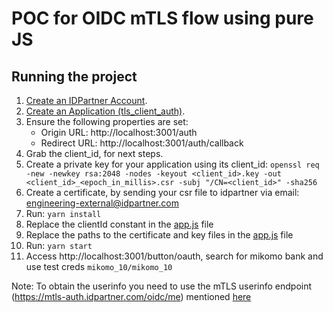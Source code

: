 # POC for OIDC mTLS flow using pure JS

## Running the project

1. [Create an IDPartner Account](https://console.idpartner.com).
1. [Create an Application (tls_client_auth)](https://docs.idpartner.com/documentation/relying-party-user-guide/registering-your-app#create-an-application).
1. Ensure the following properties are set:
   - Origin URL: http://localhost:3001/auth
   - Redirect URL: http://localhost:3001/auth/callback
1. Grab the client_id, for next steps.
1. Create a private key for your application using its client_id:
   `openssl req -new -newkey rsa:2048 -nodes -keyout <client_id>.key -out <client_id>_<epoch_in_millis>.csr -subj "/CN=<client_id>" -sha256`
1. Create a certificate, by sending your csr file to idpartner via email: engineering-external@idpartner.com
1. Run: `yarn install`
1. Replace the clientId constant in the [app.js](./app.js) file
1. Replace the paths to the certificate and key files in the [app.js](./app.js) file
1. Run: `yarn start`
1. Access http://localhost:3001/button/oauth, search for mikomo bank and use test creds `mikomo_10/mikomo_10`

Note: To obtain the userinfo you need to use the mTLS userinfo endpoint (https://mtls-auth.idpartner.com/oidc/me) mentioned [here](https://auth.idpartner.com/oidc/.well-known/openid-configuration)
